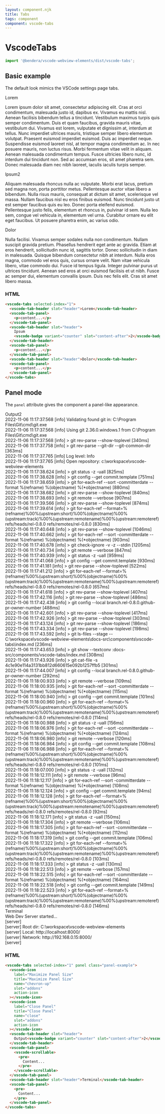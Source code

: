 ```yaml
---
layout: component.njk
title: Tabs
tags: component
component: vscode-tabs
---
```


# VscodeTabs

```typescript
import '@bendera/vscode-webview-elements/dist/vscode-tabs';
```

## Basic example

The default look mimics the VSCode settings page tabs.

<component-preview>
  <vscode-tabs selected-index="1">
    <vscode-tab-header slot="header">Lorem</vscode-tab-header>
    <vscode-tab-panel>
      <p>
        Lorem ipsum dolor sit amet, consectetur adipiscing elit. Cras
        at orci condimentum, malesuada justo id, dapibus ex. Vivamus
        eu mattis nisl. Aenean facilisis bibendum tellus a tincidunt.
        Vestibulum maximus turpis quis semper condimentum. Duis et
        quam faucibus, gravida mauris vitae, vestibulum dui. Vivamus
        est lorem, vulputate et dignissim at, interdum at tellus. Nunc
        imperdiet ultrices mauris, tristique semper libero elementum
        volutpat. Praesent euismod imperdiet euismod. Duis ac
        imperdiet neque. Suspendisse euismod laoreet nisl, at tempor
        magna condimentum ac. In nec posuere mauris, non luctus risus.
        Morbi fermentum vitae velit in aliquam. Aenean malesuada
        condimentum tempus. Fusce ultricies libero nunc, id interdum
        dui tincidunt non. Sed ac accumsan eros, sit amet pharetra
        sem. Donec malesuada diam nec nibh laoreet, iaculis iaculis
        turpis semper.
      </p>
    </vscode-tab-panel>
    <vscode-tab-header slot="header">
      Ipsum<vscode-badge variant="counter" slot="content-after"
        >2</vscode-badge
      >
    </vscode-tab-header>
    <vscode-tab-panel>
      <p>
        Aliquam malesuada rhoncus nulla ac vulputate. Morbi erat
        lacus, pretium sed magna non, porta porttitor metus.
        Pellentesque auctor vitae libero a bibendum. Nulla risus
        mauris, consequat at dictum sit amet, scelerisque vel massa.
        Nullam faucibus nisl eu eros finibus euismod. Nunc tincidunt
        justo ut est semper faucibus quis eu leo. Donec porta eleifend
        euismod. Pellentesque justo felis, elementum et rhoncus in,
        pulvinar id sem. Nulla leo sem, congue vel vehicula in,
        elementum vel urna. Curabitur ornare eu elit eget faucibus. Ut
        posuere pharetra enim, ac varius odio.
      </p>
    </vscode-tab-panel>
    <vscode-tab-header slot="header">Dolor</vscode-tab-header>
    <vscode-tab-panel>
      <p>
        Nulla facilisi. Vivamus semper sodales nulla non condimentum.
        Nullam suscipit gravida pretium. Phasellus hendrerit eget ante
        ac gravida. Etiam at eros hendrerit, sollicitudin nunc id,
        sagittis tortor. Donec sollicitudin in diam in malesuada.
        Quisque bibendum consectetur nibh at interdum. Nulla eros
        magna, commodo vel eros quis, cursus ornare velit. Nam vitae
        vehicula libero, vitae commodo dui. Fusce id tempus ligula.
        Integer pulvinar purus ut ultrices tincidunt. Aenean sed eros
        at orci euismod facilisis et ut nibh. Fusce ac semper dui,
        elementum convallis ipsum. Duis nec felis elit. Cras sit amet
        libero massa.
      </p>
    </vscode-tab-panel>
  </vscode-tabs>
</component-preview>

### HTML

```html
<vscode-tabs selected-index="1">
  <vscode-tab-header slot="header">Lorem</vscode-tab-header>
  <vscode-tab-panel>
    <p>content...</p>
  </vscode-tab-panel>
  <vscode-tab-header slot="header">
    Ipsum
    <vscode-badge variant="counter" slot="content-after">2</vscode-badge>
  </vscode-tab-header>
  <vscode-tab-panel>
    <p>content...</p>
  </vscode-tab-panel>
  <vscode-tab-header slot="header">Dolor</vscode-tab-header>
  <vscode-tab-panel>
    <p>content...</p>
  </vscode-tab-panel>
</vscode-tabs>
```

## Panel mode

The `panel` attribute gives the component a panel-like appearance.

<style>
  .panel-example vscode-tab-panel,
  .panel-example vscode-scrollable {
    height: 200px;
  }

  vscode-tab-panel pre {
    color: var(--vscode-terminal-foreground);
    font-family: var(--vscode-editor-font-family);
    font-size: var(--vscode-editor-font-size);
    font-weight: var(--vscode-editor-font-weight);
    margin: 0;
    white-space: pre-line;
  }
</style>

<component-preview>
  <vscode-tabs selected-index="1" panel class="panel-example">
    <vscode-icon label="Maximize Panel Size" title="Maximize Panel Size" name="chevron-up" slot="addons" action-icon></vscode-icon>
    <vscode-icon label="Close Panel" title="Close Panel" name="close" slot="addons" action-icon></vscode-icon>
    <!-- display:block -->
    <vscode-tab-header slot="header">
      Output<vscode-badge variant="counter" slot="content-after"
        >2</vscode-badge
      >
    </vscode-tab-header>
    <vscode-tab-panel>
      <vscode-scrollable>
        <pre>
          2022-11-06 11:17:37.568 [info] Validating found git in: C:\Program Files\Git\cmd\git.exe
          2022-11-06 11:17:37.568 [info] Using git 2.36.0.windows.1 from C:\Program Files\Git\cmd\git.exe
          2022-11-06 11:17:37.568 [info] > git rev-parse --show-toplevel [340ms]
          2022-11-06 11:17:37.758 [info] > git rev-parse --git-dir --git-common-dir [363ms]
          2022-11-06 11:17:37.765 [info] Log level: Info
          2022-11-06 11:17:37.765 [info] Open repository: c:\workspace\vscode-webview-elements
          2022-11-06 11:17:38.624 [info] > git status -z -uall [825ms]
          2022-11-06 11:17:38.628 [info] > git config --get commit.template [751ms]
          2022-11-06 11:17:38.659 [info] > git for-each-ref --sort -committerdate --format %(refname) %(objectname) %(*objectname) [880ms]
          2022-11-06 11:17:38.682 [info] > git rev-parse --show-toplevel [840ms]
          2022-11-06 11:17:38.693 [info] > git remote --verbose [907ms]
          2022-11-06 11:17:39.566 [info] > git rev-parse --show-toplevel [874ms]
          2022-11-06 11:17:39.614 [info] > git for-each-ref --format=%(refname)%00%(upstream:short)%00%(objectname)%00%(upstream:track)%00%(upstream:remotename)%00%(upstream:remoteref) refs/heads/rel-0.8.0 refs/remotes/rel-0.8.0 [830ms]
          2022-11-06 11:17:40.648 [info] > git rev-parse --show-toplevel [1046ms]
          2022-11-06 11:17:40.662 [info] > git for-each-ref --sort -committerdate --format %(refname) %(objectname) %(*objectname) [903ms]
          2022-11-06 11:17:40.678 [info] > git check-ignore -v -z --stdin [1205ms]
          2022-11-06 11:17:40.734 [info] > git remote --verbose [847ms]
          2022-11-06 11:17:40.939 [info] > git status -z -uall [959ms]
          2022-11-06 11:17:41.068 [info] > git config --get commit.template [930ms]
          2022-11-06 11:17:41.181 [info] > git rev-parse --show-toplevel [522ms]
          2022-11-06 11:17:41.212 [info] > git for-each-ref --format=%(refname)%00%(upstream:short)%00%(objectname)%00%(upstream:track)%00%(upstream:remotename)%00%(upstream:remoteref) refs/heads/rel-0.8.0 refs/remotes/rel-0.8.0 [657ms]
          2022-11-06 11:17:41.618 [info] > git rev-parse --show-toplevel [407ms]
          2022-11-06 11:17:42.116 [info] > git rev-parse --show-toplevel [486ms]
          2022-11-06 11:17:42.438 [info] > git config --local branch.rel-0.8.0.github-pr-owner-number [488ms]
          2022-11-06 11:17:42.601 [info] > git rev-parse --show-toplevel [417ms]
          2022-11-06 11:17:42.926 [info] > git rev-parse --show-toplevel [303ms]
          2022-11-06 11:17:43.124 [info] > git rev-parse --show-toplevel [186ms]
          2022-11-06 11:17:43.334 [info] > git rev-parse --show-toplevel [198ms]
          2022-11-06 11:17:43.592 [info] > git ls-files --stage -- C:\workspace\vscode-webview-elements\docs-src\components\vscode-tabs\index.md [236ms]
          2022-11-06 11:17:43.653 [info] > git show --textconv :docs-src/components/vscode-tabs/index.md [308ms]
          2022-11-06 11:17:43.926 [info] > git cat-file -s 4c1e90e114a3131bb812d660615e092b1257ffb5 [301ms]
          2022-11-06 11:17:44.007 [info] > git config --local branch.rel-0.8.0.github-pr-owner-number [292ms]
          2022-11-06 11:18:00.933 [info] > git remote --verbose [109ms]
          2022-11-06 11:18:00.935 [info] > git for-each-ref --sort -committerdate --format %(refname) %(objectname) %(*objectname) [115ms]
          2022-11-06 11:18:00.940 [info] > git config --get commit.template [101ms]
          2022-11-06 11:18:00.960 [info] > git for-each-ref --format=%(refname)%00%(upstream:short)%00%(objectname)%00%(upstream:track)%00%(upstream:remotename)%00%(upstream:remoteref) refs/heads/rel-0.8.0 refs/remotes/rel-0.8.0 [114ms]
          2022-11-06 11:18:00.988 [info] > git status -z -uall [156ms]
          2022-11-06 11:18:06.976 [info] > git for-each-ref --sort -committerdate --format %(refname) %(objectname) %(*objectname) [124ms]
          2022-11-06 11:18:06.980 [info] > git remote --verbose [120ms]
          2022-11-06 11:18:06.984 [info] > git config --get commit.template [108ms]
          2022-11-06 11:18:06.988 [info] > git for-each-ref --format=%(refname)%00%(upstream:short)%00%(objectname)%00%(upstream:track)%00%(upstream:remotename)%00%(upstream:remoteref) refs/heads/rel-0.8.0 refs/remotes/rel-0.8.0 [101ms]
          2022-11-06 11:18:07.000 [info] > git status -z -uall [132ms]
          2022-11-06 11:18:12.111 [info] > git remote --verbose [96ms]
          2022-11-06 11:18:12.117 [info] > git for-each-ref --sort -committerdate --format %(refname) %(objectname) %(*objectname) [108ms]
          2022-11-06 11:18:12.124 [info] > git config --get commit.template [94ms]
          2022-11-06 11:18:12.128 [info] > git for-each-ref --format=%(refname)%00%(upstream:short)%00%(objectname)%00%(upstream:track)%00%(upstream:remotename)%00%(upstream:remoteref) refs/heads/rel-0.8.0 refs/remotes/rel-0.8.0 [92ms]
          2022-11-06 11:18:12.171 [info] > git status -z -uall [150ms]
          2022-11-06 11:18:17.304 [info] > git remote --verbose [106ms]
          2022-11-06 11:18:17.305 [info] > git for-each-ref --sort -committerdate --format %(refname) %(objectname) %(*objectname) [112ms]
          2022-11-06 11:18:17.319 [info] > git config --get commit.template [106ms]
          2022-11-06 11:18:17.322 [info] > git for-each-ref --format=%(refname)%00%(upstream:short)%00%(objectname)%00%(upstream:track)%00%(upstream:remotename)%00%(upstream:remoteref) refs/heads/rel-0.8.0 refs/remotes/rel-0.8.0 [103ms]
          2022-11-06 11:18:17.333 [info] > git status -z -uall [130ms]
          2022-11-06 11:18:22.513 [info] > git remote --verbose [157ms]
          2022-11-06 11:18:22.515 [info] > git for-each-ref --sort -committerdate --format %(refname) %(objectname) %(*objectname) [164ms]
          2022-11-06 11:18:22.518 [info] > git config --get commit.template [149ms]
          2022-11-06 11:18:22.523 [info] > git for-each-ref --format=%(refname)%00%(upstream:short)%00%(objectname)%00%(upstream:track)%00%(upstream:remotename)%00%(upstream:remoteref) refs/heads/rel-0.8.0 refs/remotes/rel-0.8.0 [146ms]
        </pre>
      </vscode-scrollable>
    </vscode-tab-panel>
    <!-- display:block -->
    <vscode-tab-header slot="header">Terminal</vscode-tab-header>
    <vscode-tab-panel>
      <pre>
        Web Dev Server started...
        [server]
        [server]   Root dir: C:\workspace\vscode-webview-elements
        [server]   Local:    http://localhost:8000/
        [server]   Network:  http://192.168.0.15:8000/
        [server]
      </pre>
    </vscode-tab-panel>
  </vscode-tabs>
</component-preview>

### HTML

```html
<vscode-tabs selected-index="1" panel class="panel-example">
  <vscode-icon
    label="Maximize Panel Size"
    title="Maximize Panel Size"
    name="chevron-up"
    slot="addons"
    action-icon
  ></vscode-icon>
  <vscode-icon
    label="Close Panel"
    title="Close Panel"
    name="close"
    slot="addons"
    action-icon
  ></vscode-icon>
  <vscode-tab-header slot="header">
    Output<vscode-badge variant="counter" slot="content-after">2</vscode-badge>
  </vscode-tab-header>
  <vscode-tab-panel>
    <vscode-scrollable>
      <pre>
        Content...
      </pre>
    </vscode-scrollable>
  </vscode-tab-panel>
  <vscode-tab-header slot="header">Terminal</vscode-tab-header>
  <vscode-tab-panel>
    <pre>
      Content...
    </pre>
  </vscode-tab-panel>
</vscode-tabs>
```
